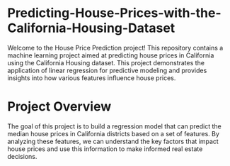 # Predicting-House-Prices-with-the-California-Housing-Dataset

Welcome to the House Price Prediction project! This repository contains a machine learning project aimed at predicting house prices in California using the California Housing dataset. This project demonstrates the application of linear regression for predictive modeling and provides insights into how various features influence house prices.

# Project Overview
The goal of this project is to build a regression model that can predict the median house prices in California districts based on a set of features. By analyzing these features, we can understand the key factors that impact house prices and use this information to make informed real estate decisions.
